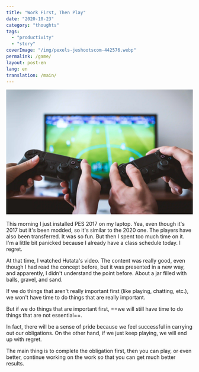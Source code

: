 ```yaml
---
title: "Work First, Then Play"
date: "2020-10-23"
category: "thoughts"
tags:
  - "productivity"
  - "story"
coverImage: "/img/pexels-jeshootscom-442576.webp"
permalink: /game/
layout: post-en
lang: en
translation: /main/
---
```


![](/img/pexels-jeshootscom-442576.webp)

This morning I just installed PES 2017 on my laptop. Yea, even though it's 2017 but it's been modded, so it's similar to the 2020 one. The players have also been transferred. It was so fun. But then I spent too much time on it. I'm a little bit panicked because I already have a class schedule today. I regret.

At that time, I watched Hutata's video. The content was really good, even though I had read the concept before, but it was presented in a new way, and apparently, I didn't understand the point before. About a jar filled with balls, gravel, and sand.

If we do things that aren't really important first (like playing, chatting, etc.), we won't have time to do things that are really important.

But if we do things that are important first, ==we will still have time to do things that are not essential==.

In fact, there will be a sense of pride because we feel successful in carrying out our obligations. On the other hand, if we just keep playing, we will end up with regret.

The main thing is to complete the obligation first, then you can play, or even better, continue working on the work so that you can get much better results.
